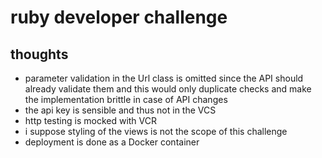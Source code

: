 # ruby developer challenge

## thoughts

* parameter validation in the Url class is omitted since the API should
  already validate them and this would only duplicate checks and make
  the implementation brittle in case of API changes
* the api key is sensible and thus not in the VCS
* http testing is mocked with VCR
* i suppose styling of the views is not the scope of this challenge
* deployment is done as a Docker container
